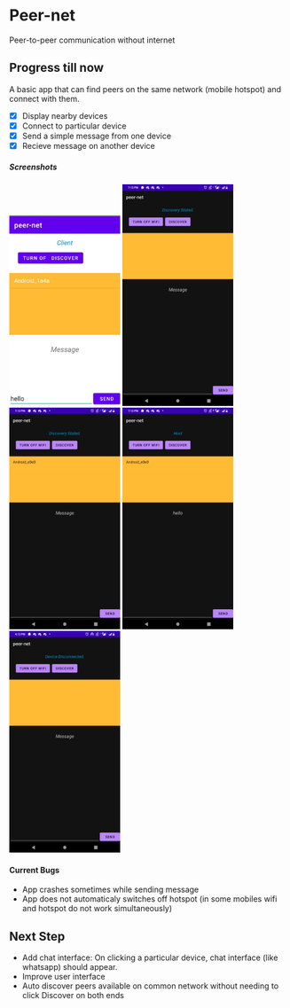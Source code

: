 <style>
    img {
        width: 200px;
    }
</style>

# Peer-net 
Peer-to-peer communication without internet

## Progress till now
A basic app that can find peers on the same network (mobile
hotspot) and connect with them.

- [x] Display nearby devices
- [x] Connect to particular device
- [x] Send a simple message from one device
- [x] Recieve message on another device

##### Screenshots
<div>
    <img src="./assets/screenshots/client.jpeg">
    <img src="./assets/screenshots/host3.jpeg">
    <img src="./assets/screenshots/host2.jpeg">
    <img src="./assets/screenshots/host1.jpeg">
    <img src="./assets/screenshots/host4.jpeg">
</div>

#### Current Bugs
- App crashes sometimes while sending message
- App does not automaticaly switches off hotspot (in some mobiles wifi and hotspot do not work simultaneously)

## Next Step
- Add chat interface: On clicking a particular device, chat interface (like whatsapp) should appear.
- Improve user interface
- Auto discover peers available on common network without needing to click Discover on both ends
